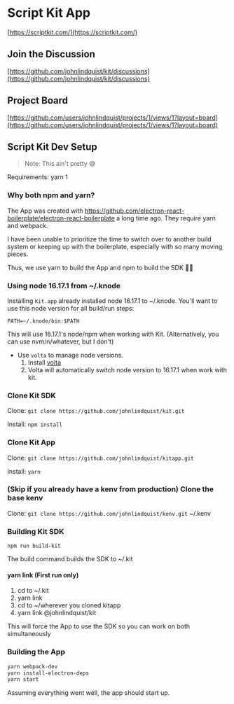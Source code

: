 # Script Kit App

[https://scriptkit.com/](https://scriptkit.com/)

## Join the Discussion

[https://github.com/johnlindquist/kit/discussions](https://github.com/johnlindquist/kit/discussions)

## Project Board

[https://github.com/users/johnlindquist/projects/1/views/1?layout=board](https://github.com/users/johnlindquist/projects/1/views/1?layout=board)

## Script Kit Dev Setup

> Note: This ain't pretty 😅

Requirements: yarn 1

### Why both npm and yarn?

The App was created with https://github.com/electron-react-boilerplate/electron-react-boilerplate a long time ago. They require yarn and webpack.

I have been unable to prioritize the time to switch over to another build system or keeping up with the boilerplate, especially with so many moving pieces.

Thus, we use yarn to build the App and npm to build the SDK 🤦‍♂️

### Using node 16.17.1 from ~/.knode

Installing `Kit.app` already installed node 16.17.1 to ~/.knode. You'll want to use this node version for all build/run steps:

`PATH=~/.knode/bin:$PATH`

This will use 16.17.1's node/npm when working with Kit. (Alternatively, you can use nvm/n/whatever, but I don't)

- Use `volta` to manage node versions.
    1. Install [volta](https://volta.sh/)
    2. Volta will automatically switch node version to 16.17.1 when work with kit.

### Clone Kit SDK

Clone:
`git clone https://github.com/johnlindquist/kit.git`

Install:
`npm install`

### Clone Kit App

Clone:
`git clone https://github.com/johnlindquist/kitapp.git`

Install:
`yarn`

### (Skip if you already have a kenv from production) Clone the base kenv

Clone:
`git clone https://github.com/johnlindquist/kenv.git` ~/.kenv

### Building Kit SDK

`npm run build-kit`

The build command builds the SDK to ~/.kit

#### yarn link (First run only)

1. cd to ~/.kit
2. yarn link
3. cd to ~/wherever you cloned kitapp
4. yarn link @johnlindquist/kit

This will force the App to use the SDK so you can work on both simultaneously

### Building the App

```bash
yarn webpack-dev
yarn install-electron-deps
yarn start
```

Assuming everything went well, the app should start up.
